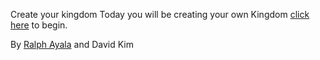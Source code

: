 Create your kingdom
Today you will be creating your own Kingdom [click here](https://github.com/RalphAyala/Kingdom/blob/master/yourKingdom.md) to begin.

By [Ralph Ayala](https://github.com/RalphAyala) and David Kim